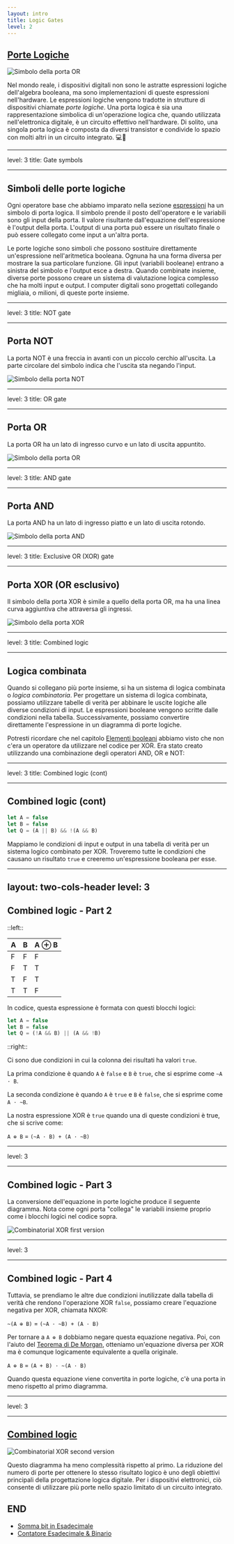 ```yaml
---
layout: intro
title: Logic Gates
level: 2
---
```

## [Porte Logiche](https://tinyurl.com/25j6nhao)

![Simbolo della porta OR](/internet/images/logic-lab/logic-gates/full-adder.png)

Nel mondo reale, i dispositivi digitali non sono le astratte espressioni logiche dell'algebra booleana, ma sono implementazioni di queste espressioni nell'hardware. Le espressioni logiche vengono tradotte in strutture di dispositivi chiamate _porte logiche_. Una porta logica è sia una rappresentazione simbolica di un'operazione logica che, quando utilizzata nell'elettronica digitale, è un circuito effettivo nell'hardware. Di solito, una singola porta logica è composta da diversi transistor e condivide lo spazio con molti altri in un circuito integrato. 💻🔌

---
level: 3
title: Gate symbols

---

## Simboli delle porte logiche

Ogni operatore base che abbiamo imparato nella sezione [espressioni](/expressions) ha un simbolo di porta logica. Il simbolo prende il posto dell'operatore e le variabili sono gli input della porta. Il valore risultante dall'equazione dell'espressione è l'output della porta. L'output di una porta può essere un risultato finale o può essere collegato come input a un'altra porta.

Le porte logiche sono simboli che possono sostituire direttamente un'espressione nell'aritmetica booleana. Ognuna ha una forma diversa per mostrare la sua particolare funzione. Gli input (variabili booleane) entrano a sinistra del simbolo e l'output esce a destra. Quando combinate insieme, diverse porte possono creare un sistema di valutazione logica complesso che ha molti input e output. I computer digitali sono progettati collegando migliaia, o milioni, di queste porte insieme.

---
level: 3
title: NOT gate

---

## Porta NOT

La porta NOT è una freccia in avanti con un piccolo cerchio all'uscita. La parte circolare del simbolo indica che l'uscita sta negando l'input.

![Simbolo della porta NOT](/internet/images/logic-lab/logic-gates/not-gate.png)

---
level: 3
title: OR gate

---

## Porta OR

La porta OR ha un lato di ingresso curvo e un lato di uscita appuntito.

![Simbolo della porta OR](/internet/images/logic-lab/logic-gates/or-gate.png)

---
level: 3
title: AND gate

---

## Porta AND

La porta AND ha un lato di ingresso piatto e un lato di uscita rotondo.

![Simbolo della porta AND](/internet/images/logic-lab/logic-gates/and-gate.png)

---
level: 3
title:  Exclusive OR (XOR) gate

---

## Porta XOR (OR esclusivo)

Il simbolo della porta XOR è simile a quello della porta OR, ma ha una linea curva aggiuntiva che attraversa gli ingressi.

![Simbolo della porta XOR](/internet/images/logic-lab/logic-gates/xor-gate.png)

---
level: 3
title: Combined logic

---

## Logica combinata

Quando si collegano più porte insieme, si ha un sistema di logica combinata o _logica combinatoria_. Per progettare un sistema di logica combinata, possiamo utilizzare tabelle di verità per abbinare le uscite logiche alle diverse condizioni di input. Le espressioni booleane vengono scritte dalle condizioni nella tabella. Successivamente, possiamo convertire direttamente l'espressione in un diagramma di porte logiche.

Potresti ricordare che nel capitolo [Elementi booleani](/elements#xor) abbiamo visto che non c'era un operatore da utilizzare nel codice per XOR. Era stato creato utilizzando una combinazione degli operatori AND, OR e NOT:

---
level: 3
title: Combined logic (cont)

---

## Combined logic (cont)

```js
let A = false
let B = false
let Q = (A || B) && !(A && B)
```

Mappiamo le condizioni di input e output in una tabella di verità per un sistema logico combinato per XOR. Troveremo tutte le condizioni che causano un risultato ``true`` e creeremo un'espressione booleana per esse.

---
layout: two-cols-header
level: 3
---

## Combined logic - Part 2

::left::

A | B | A ⊕ B
-|-|-
F | F | F
F| T | T
T| F | T
T | T | F

In codice, questa espressione è formata con questi blocchi logici:

```js
let A = false
let B = false
let Q = (!A && B) || (A && !B)
```

::right::

Ci sono due condizioni in cui la colonna dei risultati ha valori ``true``.

La prima condizione è quando ``A`` è ``false`` e ``B`` è ``true``, che si esprime come ``~A · B``.

La seconda condizione è quando ``A`` è ``true`` e ``B`` è ``false``, che si esprime come ``A · ~B``.

La nostra espressione XOR è ``true`` quando una di queste condizioni è true, che si scrive come:

``A ⊕ B`` = ``(~A · B) + (A · ~B)``

---
level: 3

---

## Combined logic - Part 3

La conversione dell'equazione in porte logiche produce il seguente diagramma. Nota come ogni porta "collega" le variabili insieme proprio come i blocchi logici nel codice sopra.


![Combinatorial XOR first version](/internet/images/logic-lab/logic-gates/combinatorial1-xor.png)

---
level: 3

---

## Combined logic - Part 4

Tuttavia, se prendiamo le altre due condizioni inutilizzate dalla tabella di verità che rendono l'operazione XOR ``false``, possiamo creare l'equazione negativa per XOR, chiamata NXOR:

``~(A ⊕ B)`` = ``(~A · ~B) + (A · B)``

Per tornare a ``A ⊕ B`` dobbiamo negare questa equazione negativa. Poi, con l'aiuto del [Teorema di De Morgan](/internet/logic-lab/expressions#de-morgan-s-thereom), otteniamo un'equazione diversa per XOR ma è comunque logicamente equivalente a quella originale.

``A ⊕ B`` = ``(A + B) · ~(A · B)``

Quando questa equazione viene convertita in porte logiche, c'è una porta in meno rispetto al primo diagramma.

---
level: 3

---

## [Combined logic](http://tinyurl.com/ytfazyv9)

![Combinatorial XOR second version](/internet/images/logic-lab/logic-gates/combinatorial2-xor.png)

Questo diagramma ha meno complessità rispetto al primo. La riduzione del numero di porte per ottenere lo stesso risultato logico è uno degli obiettivi principali della progettazione logica digitale. Per i dispositivi elettronici, ciò consente di utilizzare più porte nello spazio limitato di un circuito integrato.

## END

* [Somma bit in Esadecimale](http://tinyurl.com/2x65qywa)
* [Contatore Esadecimale & Binario](http://tinyurl.com/yroohrrv)


